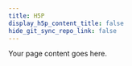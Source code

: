 ```yaml
---
title: H5P
display_h5p_content_title: false
hide_git_sync_repo_link: false
---
```


Your page content goes here.